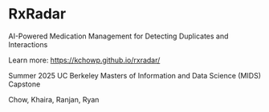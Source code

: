 # RxRadar

AI-Powered Medication Management for Detecting Duplicates and Interactions

Learn more: https://kchowp.github.io/rxradar/

Summer 2025 UC Berkeley Masters of Information and Data Science (MIDS) Capstone 

Chow, Khaira, Ranjan, Ryan


